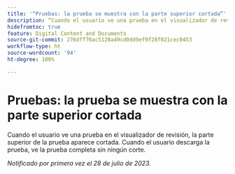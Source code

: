 ```yaml
---
title: '“Pruebas: la prueba se muestra con la parte superior cortada”'
description: “Cuando el usuario ve una prueba en el visualizador de revisión, la parte superior de la prueba aparece cortada. Cuando el usuario descarga la prueba, ve la prueba completa sin ningún corte. ”
hidefromtoc: true
feature: Digital Content and Documents
source-git-commit: 276dff76ac5128a49cd0dd9ef9f28f021cec0453
workflow-type: ht
source-wordcount: '94'
ht-degree: 100%

---
```



# Pruebas: la prueba se muestra con la parte superior cortada

<!--WF and WFP TOCs-->

Cuando el usuario ve una prueba en el visualizador de revisión, la parte superior de la prueba aparece cortada. Cuando el usuario descarga la prueba, ve la prueba completa sin ningún corte.

_Notificado por primera vez el 28 de julio de 2023._

